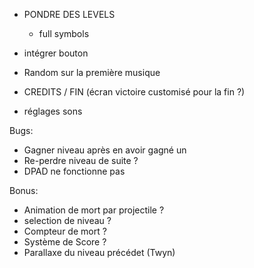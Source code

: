 - PONDRE DES LEVELS
    - full symbols

- intégrer bouton
- Random sur la première musique
- CREDITS / FIN (écran victoire customisé pour la fin ?)
- réglages sons


Bugs:
- Gagner niveau après en avoir gagné un
- Re-perdre niveau de suite ?
- DPAD ne fonctionne pas

Bonus:
- Animation de mort par projectile ?
- selection de niveau ?
- Compteur de mort ?
- Système de Score ?
- Parallaxe du niveau précédet (Twyn)
